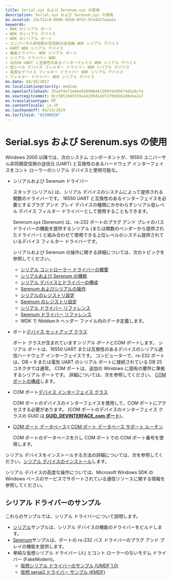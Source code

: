 ```yaml
---
title: Serial.sys および Serenum.sys の使用
description: Serial.sys および Serenum.sys の使用
ms.assetid: 2dcf22c8-0666-4b58-8fd3-97a4d17eaa2a
keywords:
- WDK のシリアル ポート
- WDK のシリアル デバイス
- WDK のシリアル ポート
- ユニバーサル非同期の受信側の送信機 WDK シリアル デバイス
- UART WDK シリアル デバイス
- 機能ドライバー WDK シリアル ポート
- シリアル ドライバー WDK
- 16550 UART と互換性のあるインターフェイス WDK シリアル デバイス
- 低レベル デバイス フィルター ドライバー WDK シリアル デバイス
- 高度なデバイス フィルター ドライバー WDK シリアル デバイス
- フィルター ドライバー WDK シリアル デバイス
ms.date: 04/20/2017
ms.localizationpriority: medium
ms.openlocfilehash: 35ad74e71e0ee020988d41399fde05674d2e8cfa
ms.sourcegitcommit: 0cc5051945559a242d941a6f2799d161d8eba2a7
ms.translationtype: MT
ms.contentlocale: ja-JP
ms.lasthandoff: 04/23/2019
ms.locfileid: "63390916"
---
```

# <a name="using-serialsys-and-serenumsys"></a>Serial.sys および Serenum.sys の使用





Windows 2000 以降では、次のシステム コンポーネントが、16550 ユニバーサル非同期受信側の送信元 (UART) と互換性のあるハードウェア インターフェイスをコント ローラーのシリアル デバイスと使用可能な。

-   シリアルおよび Serenum ドライバー

    スタック (シリアル) は、シリアル デバイスのシステムによって提供される関数のドライバーです。 16550 UART と互換性のあるインターフェイスを必要とするプラグ アンド プレイ デバイスの種類にかかわらずシリアル低レベル デバイス フィルター ドライバーとして使用することもできます。

    Serenum.sys (Serenum) は、rs-232 ポートのプラグ アンド プレイのバス ドライバーの機能を提供するシリアル (または関数のベンダーから提供されたドライバー) と組み合わせて使用できる上位レベルのシステム提供されているデバイス フィルター ドライバーです。

    シリアルおよび Serenum の操作に関する詳細については、次のトピックを参照してください。

    -   [シリアル コントローラー ドライバーの概要](serial-drivers-overview.md)
    -   [シリアルおよび Serenum の機能](features-of-serial-and-serenum.md)
    -   [シリアル デバイスとドライバーの構成](configuration-of-serial-devices-and-drivers.md)
    -   [Serenum およびシリアルの操作](operation-of-serenum-and-serial.md)
    -   [シリアルのレジストリ設定](registry-settings-for-serial.md)
    -   [Serenum のレジストリ設定](registry-settings-for-serenum.md)
    -   [シリアル ドライバー リファレンス](https://msdn.microsoft.com/library/windows/hardware/ff547476)
    -   [Serenum ドライバー リファレンス](https://msdn.microsoft.com/library/windows/hardware/ff547040)
    -   WDK で Ntddser.h ヘッダー ファイル内のデータ定義します。

<!-- -->

-   ポート[デバイス セットアップ クラス](https://msdn.microsoft.com/library/windows/hardware/ff541509)

    ポート クラスが含まれています*シリアル ポート*と*COM ポート*します。 シリアル ポートは、16550 UART または互換性のあるデバイスのシリアル通信ハードウェア インターフェイスです。 コンピューターで、rs-232 ポートは、DB ~ 9 または電気 UART のシリアル ポートに接続されている DB 25 コネクタでは通常。 COM ポートは、追加の Windows に固有の要件に準拠するシリアル ポートです。 詳細については、次を参照してください。 [COM ポートの構成](configuration-of-com-ports.md)します。

-   COM ポート[デバイス インターフェイス クラス](https://msdn.microsoft.com/library/windows/hardware/ff541339)

    COM ポートのデバイスのインターフェイスを使用して、COM ポートにアクセスする必要があります。 (COM ポートのデバイスのインターフェイス クラスの GUID は[ **GUID\_DEVINTERFACE\_com ポート**](https://msdn.microsoft.com/library/windows/hardware/ff545821))。

-   [COM ポート データベース](com-port-database.md)と[COM ポート データベース サポート ルーチン](https://msdn.microsoft.com/library/windows/hardware/ff546483)

    COM ポートのデータベースを介し COM ポートでの COM ポート番号を使用します。

シリアル デバイスをインストールする方法の詳細については、次を参照してください。[シリアル デバイスのインストール](installing-serial-devices.md)します。

シリアル デバイスの高度な操作については、Microsoft Windows SDK の Windows ベースのサービスでサポートされている通信リソースに関する情報を参照してください。

## <a name="serial-driver-samples"></a>シリアル ドライバーのサンプル


これらのサンプルでは、シリアル ドライバーについて説明します。

-   [シリアル](https://go.microsoft.com/fwlink/p/?LinkId=617962)サンプルは、シリアル デバイスの機能のドライバーをビルドします。
-   [Serenum](https://go.microsoft.com/fwlink/p/?LinkId=617961)サンプルは、ポートの rs-232 バス ドライバーのプラグ アンド プレイの機能を提供します。
-   単純な仮想シリアル ドライバー (人) とコント ローラーのないモデム ドライバー (FakeModem)。
    -   [仮想シリアル ドライバーのサンプル (UMDF 1.0)](https://go.microsoft.com/fwlink/p/?LinkId=617963)
    -   [仮想 serial2 ドライバー サンプル (KMDF)](https://go.microsoft.com/fwlink/p/?LinkId=722209)

 

 




